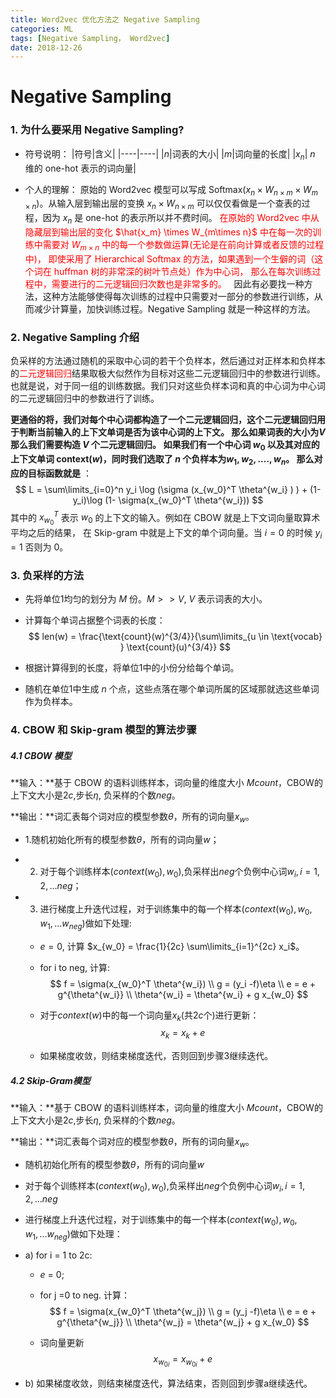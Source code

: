 ```yaml
---
title: Word2vec 优化方法之 Negative Sampling
categories: ML
tags: [Negative Sampling， Word2vec]
date: 2018-12-26
---
```


# Negative Sampling

### 1. 为什么要采用 Negative Sampling?
- 符号说明：
    |符号|含义|
    |----|----|
    |$n$|词表的大小|
    |$m$|词向量的长度|
    |$x_n$| $n$ 维的 one-hot 表示的词向量|
    
- 个人的理解：
  原始的 Word2vec 模型可以写成 $\text{Softmax}(x_n \times W_{n \times m} \times W_{m \times n})$。从输入层到输出层的变换 $x_n \times W_{n \times m}$ 可以仅仅看做是一个查表的过程，因为 $x_n$ 是 one-hot 的表示所以并不费时间。 <font color=red>在原始的 Word2vec 中从隐藏层到输出层的变化 $\hat{x_m} \times W_{m\times n}$ 中在每一次的训练中需要对 $W_{m \times n}$ 中的每一个参数做运算(无论是在前向计算或者反馈的过程中)， 即使采用了 Hierarchical Softmax 的方法，如果遇到一个生僻的词（这个词在 huffman 树的非常深的树叶节点处）作为中心词， 那么在每次训练过程中，需要进行的二元逻辑回归次数也是非常多的。  </font> 因此有必要找一种方法，这种方法能够使得每次训练的过程中只需要对一部分的参数进行训练，从而减少计算量，加快训练过程。Negative Sampling 就是一种这样的方法。

### 2. Negative Sampling 介绍

​	负采样的方法通过随机的采取中心词的若干个负样本，然后通过对正样本和负样本的<font color=red>二元逻辑回归</font>结果取极大似然作为目标对这些二元逻辑回归中的参数进行训练。也就是说，对于同一组的训练数据。我们只对这些负样本词和真的中心词为中心词的二元逻辑回归中的参数进行了训练。

​	**更通俗的将，我们对每个中心词都构造了一个二元逻辑回归，这个二元逻辑回归用于判断当前输入的上下文单词是否为该中心词的上下文。 那么如果词表的大小为$V$ 那么我们需要构造 $V$ 个二元逻辑回归。 如果我们有一个中心词 $w_0$ 以及其对应的上下文单词 $\text{context}(w)$，同时我们选取了 $n$ 个负样本为$w_1, w_2, ...., w_n$。 那么对应的目标函数就是** ：
$$
L = \sum\limits_{i=0}^n y_i \log (\sigma (x_{w_0}^T \theta^{w_i} ) ) + (1-y_i)\log (1- \sigma(x_{w_0}^T \theta^{w_i}))
$$
其中的 $x_{w_0} ^T$ 表示 $w_0$ 的上下文的输入。例如在 CBOW 就是上下文词向量取算术平均之后的结果， 在 Skip-gram 中就是上下文的单个词向量。当 $i=0$ 的时候 $y_i=1$ 否则为 0。



### 3. 负采样的方法

- 先将单位1均匀的划分为 $M$ 份。$M>>V$, $V$ 表示词表的大小。

- 计算每个单词占据整个词表的长度：
  $$
  len(w) = \frac{\text{count}(w)^{3/4}}{\sum\limits_{u \in \text{vocab} } \text{count}(u)^{3/4}}
  $$

- 根据计算得到的长度，将单位1中的小份分给每个单词。
- 随机在单位1中生成 $n$ 个点，这些点落在哪个单词所属的区域那就选这些单词作为负样本。

### 4. CBOW 和 Skip-gram 模型的算法步骤

##### 4.1 CBOW 模型

**输入：**基于 CBOW 的语料训练样本，词向量的维度大小 $Mcount$，CBOW的上下文大小是$2c$,步长$\eta$, 负采样的个数$neg$。

**输出：**词汇表每个词对应的模型参数$\theta$，所有的词向量$x_w$。

-    1.随机初始化所有的模型参数$\theta$，所有的词向量$w$；

- 2. 对于每个训练样本$(context(w_0),w_0)$,负采样出$neg$个负例中心词$w_i,i=1,2,...neg$；

- 3. 进行梯度上升迭代过程，对于训练集中的每一个样本$(context(w_0),w_0,w_1,...w_{neg})$做如下处理:

  - $e=0$, 计算 $x_{w_0} = \frac{1}{2c} \sum\limits_{i=1}^{2c} x_i$。

  - for  i to neg, 计算:
    $$
    f = \sigma(x_{w_0}^T \theta^{w_i}) \\
    g = (y_i -f)\eta \\
    e = e + g^{\theta^{w_i}} \\
    \theta^{w_i} = \theta^{w_i} + g x_{w_0}
    $$

  -  对于$context(w)$中的每一个词向量$x_k$(共$2c$个)进行更新：
    $$
    x_k = x_k + e
    $$

  - 如果梯度收敛，则结束梯度迭代，否则回到步骤3继续迭代。

##### 4.2 Skip-Gram模型

**输入：**基于 CBOW 的语料训练样本，词向量的维度大小 $Mcount$，CBOW的上下文大小是$2c$,步长$\eta$, 负采样的个数$neg$。

**输出：**词汇表每个词对应的模型参数$\theta$，所有的词向量$x_w$。

- 随机初始化所有的模型参数$θ$，所有的词向量$w$

-  对于每个训练样本$(context(w_0),w_0)$,负采样出$neg$个负例中心词$w_i,i=1,2,...neg$

-  进行梯度上升迭代过程，对于训练集中的每一个样本$(context(w_0),w_0,w_1,...w_{neg})$做如下处理：

  - a) for i = 1 to 2c:

    - $e$ = 0;

    - for j =0 to neg. 计算：
      $$
      f = \sigma(x_{w_0}^T \theta^{w_j}) \\
      g = (y_j -f)\eta \\
      e = e + g^{\theta^{w_j}} \\
      \theta^{w_j} = \theta^{w_j} + g x_{w_0}
      $$

    -  词向量更新
      $$
      x_ {w_{0i}} = x_{w_{0i}} + e
      $$

  - b) 如果梯度收敛，则结束梯度迭代，算法结束，否则回到步骤a继续迭代。

